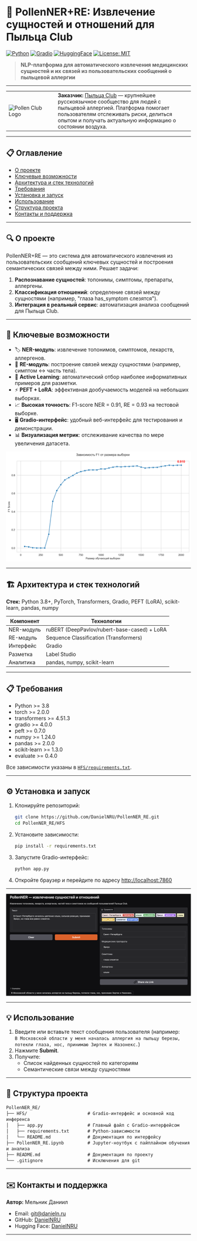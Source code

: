 # 🌿 PollenNER+RE: Извлечение сущностей и отношений для Пыльца Club

[![Python](https://img.shields.io/badge/python-3.8%2B-blue)](https://www.python.org/) [![Gradio](https://img.shields.io/badge/gradio-4.0%2B-orange)](https://gradio.app/) [![HuggingFace](https://img.shields.io/badge/huggingface-models-yellow)](https://huggingface.co/DanielNRU) [![License: MIT](https://img.shields.io/badge/license-MIT-green)](LICENSE)

> **NLP-платформа для автоматического извлечения медицинских сущностей и их связей из пользовательских сообщений о пыльцевой аллергии**

---

<table>
<tr>
<td width="120"><img src="https://pollen.club/wp-content/themes/pollen/img/logo.png" width="80" alt="Pollen Club Logo"></td>
<td>
<b>Заказчик:</b> <a href="https://pollen.club/">Пыльца Club</a> — крупнейшее русскоязычное сообщество для людей с пыльцевой аллергией. Платформа помогает пользователям отслеживать риски, делиться опытом и получать актуальную информацию о состоянии воздуха.
</td>
</tr>
</table>

---

## 📋 Оглавление

* [О проекте](#-о-проекте)
* [Ключевые возможности](#-ключевые-возможности)
* [Архитектура и стек технологий](#-архитектура-и-стек-технологий)
* [Требования](#-требования)
* [Установка и запуск](#-установка-и-запуск)
* [Использование](#-использование)
* [Структура проекта](#-структура-проекта)
* [Контакты и поддержка](#-контакты-и-поддержка)

---

## 🔍 О проекте

PollenNER+RE — это система для автоматического извлечения из пользовательских сообщений ключевых сущностей и построения семантических связей между ними. Решает задачи:

1. **Распознавание сущностей**: топонимы, симптомы, препараты, аллергены.
2. **Классификация отношений**: определение связей между сущностями (например, "глаза has_symptom слезятся").
3. **Интеграция в реальный сервис**: автоматизация анализа сообщений для Пыльца Club.

---

## 🚀 Ключевые возможности

* 🏷️ **NER-модуль**: извлечение топонимов, симптомов, лекарств, аллергенов.
* 🔗 **RE-модуль**: построение связей между сущностями (например, симптом ↔ часть тела).
* 🤖 **Active Learning**: автоматический отбор наиболее информативных примеров для разметки.
* ⚡ **PEFT + LoRA**: эффективная дообучаемость моделей на небольших выборках.
* 📈 **Высокая точность**: F1-score NER = 0.91, RE = 0.93 на тестовой выборке.
* 🖥️ **Gradio-интерфейс**: удобный веб-интерфейс для тестирования и демонстрации.
* 📊 **Визуализация метрик**: отслеживание качества по мере увеличения датасета.

![График зависимости F1 от размера выборки](learning_curve.png)

---

## 🏗 Архитектура и стек технологий

**Стек:** Python 3.8+, PyTorch, Transformers, Gradio, PEFT (LoRA), scikit-learn, pandas, numpy

| Компонент      | Технологии                                                      |
| -------------- | --------------------------------------------------------------- |
| NER-модуль     | ruBERT (DeepPavlov/rubert-base-cased) + LoRA                   |
| RE-модуль      | Sequence Classification (Transformers)                         |
| Интерфейс      | Gradio                                                          |
| Разметка       | Label Studio                                                    |
| Аналитика      | pandas, numpy, scikit-learn                                     |

---

## 📋 Требования

* Python >= 3.8
* torch >= 2.0.0
* transformers >= 4.51.3
* gradio >= 4.0.0
* peft >= 0.7.0
* numpy >= 1.24.0
* pandas >= 2.0.0
* scikit-learn >= 1.3.0
* evaluate >= 0.4.0

Все зависимости указаны в [`HFS/requirements.txt`](HFS/requirements.txt).

---

## ⚙️ Установка и запуск

1. Клонируйте репозиторий:

   ```bash
   git clone https://github.com/DanielNRU/PollenNER_RE.git
   cd PollenNER_RE/HFS
   ```

2. Установите зависимости:

   ```bash
   pip install -r requirements.txt
   ```

3. Запустите Gradio-интерфейс:

   ```bash
   python app.py
   ```

4. Откройте браузер и перейдите по адресу [http://localhost:7860](http://localhost:7860)

---

![Gradio интерфейс](gradio.png)

---

## 💡 Использование

1. Введите или вставьте текст сообщения пользователя (например:  
   `В Московской области у меня началась аллергия на пыльцу березы, потекли глаза, нос, принимаю Зиртек и Назонекс.`)
2. Нажмите **Submit**.
3. Получите:
   - Список найденных сущностей по категориям
   - Семантические связи между сущностями

---

## 📁 Структура проекта

```
PollenNER_RE/
├── HFS/                       # Gradio-интерфейс и основной код инференса
│   ├── app.py                 # Главный файл с Gradio-интерфейсом
│   ├── requirements.txt       # Python-зависимости
│   └── README.md              # Документация по интерфейсу
├── PollenNER_RE.ipynb         # Jupyter-ноутбук с пайплайном обучения и анализа
├── README.md                  # Документация по проекту
└── .gitignore                 # Исключения для git
```

---

## ✉️ Контакты и поддержка

**Автор:** Мельник Даниил  
* Email: [git@danieln.ru](mailto:git@danieln.ru)  
* GitHub: [DanielNRU](https://github.com/DanielNRU)  
* Hugging Face: [DanielNRU](https://huggingface.co/DanielNRU)

---